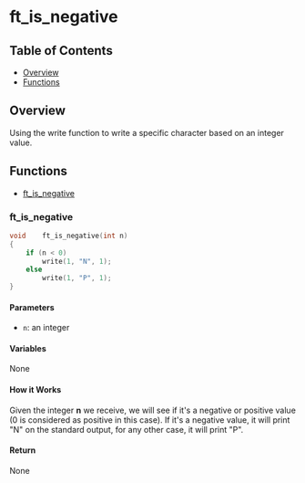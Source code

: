 # ft_is_negative

## Table of Contents

- [Overview](#overview)
- [Functions](#functions)

## Overview

Using the write function to write a specific character based on an integer value.

## Functions

- [ft_is_negative](#ft_is_negative)

### ft_is_negative

```c
void	ft_is_negative(int n)
{
	if (n < 0)
		write(1, "N", 1);
	else
		write(1, "P", 1);
}
```

#### Parameters

- `n`: an integer

#### Variables

None

#### How it Works

Given the integer **n** we receive, we will see if it's a negative or positive value (0 is considered as positive in this case). If it's a negative value, it will print "N" on the standard output, for any other case, it will print "P".

#### Return

None